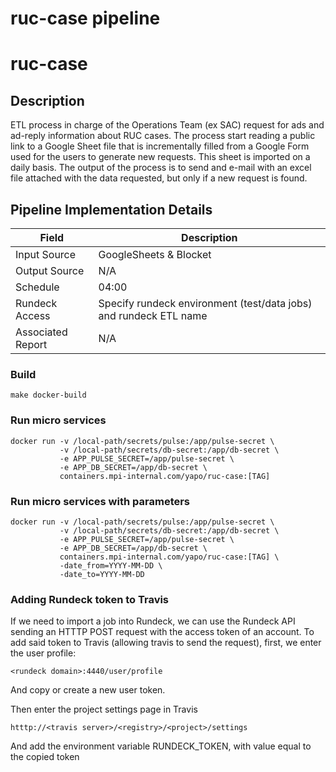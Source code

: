 # ruc-case pipeline 

# ruc-case

## Description

ETL process in charge of the Operations Team (ex SAC) request for ads and ad-reply information about RUC cases.
The process start reading a public link to a Google Sheet file that is incrementally filled from a Google Form 
used for the users to generate new requests. This sheet is imported on a daily basis. 
The output of the process is to send and e-mail with an excel file attached with the data requested, 
but only if a new request is found.

## Pipeline Implementation Details

|   Field           | Description                                                                |
|-------------------|----------------------------------------------------------------------------|
| Input Source      | GoogleSheets & Blocket                                   |
| Output Source     | N/A                                |
| Schedule          | 04:00                                                                      |
| Rundeck Access    | Specify rundeck environment (test/data jobs) and rundeck ETL name          |
| Associated Report | N/A                       |


### Build
```
make docker-build
```

### Run micro services
```
docker run -v /local-path/secrets/pulse:/app/pulse-secret \
           -v /local-path/secrets/db-secret:/app/db-secret \
           -e APP_PULSE_SECRET=/app/pulse-secret \
           -e APP_DB_SECRET=/app/db-secret \
           containers.mpi-internal.com/yapo/ruc-case:[TAG]
```

### Run micro services with parameters

```
docker run -v /local-path/secrets/pulse:/app/pulse-secret \
           -v /local-path/secrets/db-secret:/app/db-secret \
           -e APP_PULSE_SECRET=/app/pulse-secret \
           -e APP_DB_SECRET=/app/db-secret \
           containers.mpi-internal.com/yapo/ruc-case:[TAG] \
           -date_from=YYYY-MM-DD \
           -date_to=YYYY-MM-DD
```

### Adding Rundeck token to Travis

If we need to import a job into Rundeck, we can use the Rundeck API
sending an HTTTP POST request with the access token of an account.
To add said token to Travis (allowing travis to send the request),
first, we enter the user profile:
```
<rundeck domain>:4440/user/profile
```
And copy or create a new user token.

Then enter the project settings page in Travis
```
htttp://<travis server>/<registry>/<project>/settings
```
And add the environment variable RUNDECK_TOKEN, with value equal
to the copied token